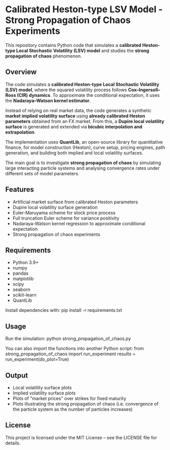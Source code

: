 # Calibrated Heston-type LSV Model - Strong Propagation of Chaos Experiments

This repository contains Python code that simulates a **calibrated Heston-type Local Stochastic Volatility (LSV) model** and studies the **strong propagation of chaos** phenomenon.

## Overview

The code simulates a **calibrated Heston-type Local Stochastic Volatility (LSV) model**, where the squared volatility process follows **Cox–Ingersoll–Ross (CIR) dynamics**. To approximate the conditional expectation, it uses the **Nadaraya–Watson kernel estimator**.

Instead of relying on real market data, the code generates a synthetic **market implied volatility surface** using **already calibrated Heston parameters** obtained from an FX market. From this, a **Dupire local volatility surface** is generated and extended via **bicubic interpolation and extrapolation**.

The implementation uses **QuantLib**, an open-source library for quantitative finance, for model construction (Heston), curve setup, pricing engines, path generation, and building both implied and local volatility surfaces.

The main goal is to investigate **strong propagation of chaos** by simulating large interacting particle systems and analysing convergence rates under different sets of model parameters.


## Features

- Artificial market surface from calibrated Heston parameters
- Dupire local volatility surface generation
- Euler-Maruyama scheme for stock price process
- Full truncation Euler scheme for variance positivity
- Nadaraya-Watson kernel regression to approximate conditional expectation
- Strong propagation of chaos experiments

## Requirements

- Python 3.9+
- numpy
- pandas
- matplotlib
- scipy
- seaborn
- scikit-learn
- QuantLib

Install dependencies with:
pip install -r requirements.txt

## Usage

Run the simulation:
python strong_propagation_of_chaos.py

You can also import the functions into another Python script:
from strong_propagation_of_chaos import run_experiment
results = run_experiment(do_plot=True)

## Output

- Local volatility surface plots
- Implied volatility surface plots
- Plots of "market prices" over strikes for fixed maturity
- Plots illustrating the strong propagation of chaos (i.e. convergence of the particle system as the number of particles increases)

## License

This project is licensed under the MIT License – see the LICENSE file for details.
